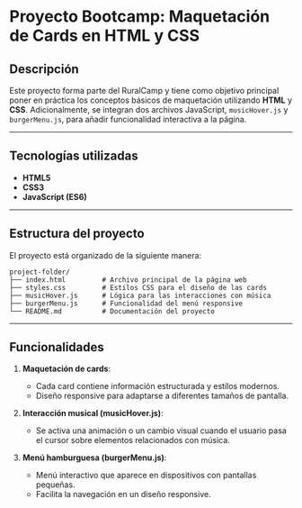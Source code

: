 # Proyecto Bootcamp: Maquetación de Cards en HTML y CSS

## Descripción
Este proyecto forma parte del RuralCamp y tiene como objetivo principal poner en práctica los conceptos básicos de maquetación utilizando **HTML** y **CSS**. Adicionalmente, se integran dos archivos JavaScript, `musicHover.js` y `burgerMenu.js`, para añadir funcionalidad interactiva a la página.

---

## Tecnologías utilizadas
- **HTML5**
- **CSS3**
- **JavaScript (ES6)**

---

## Estructura del proyecto
El proyecto está organizado de la siguiente manera:

```
project-folder/
├── index.html         # Archivo principal de la página web
├── styles.css         # Estilos CSS para el diseño de las cards
├── musicHover.js      # Lógica para las interacciones con música
├── burgerMenu.js      # Funcionalidad del menú responsive
└── README.md          # Documentación del proyecto
```

---

## Funcionalidades
1. **Maquetación de cards**:
   - Cada card contiene información estructurada y estilos modernos.
   - Diseño responsive para adaptarse a diferentes tamaños de pantalla.

2. **Interacción musical (musicHover.js)**:
   - Se activa una animación o un cambio visual cuando el usuario pasa el cursor sobre elementos relacionados con música.

3. **Menú hamburguesa (burgerMenu.js)**:
   - Menú interactivo que aparece en dispositivos con pantallas pequeñas.
   - Facilita la navegación en un diseño responsive.
